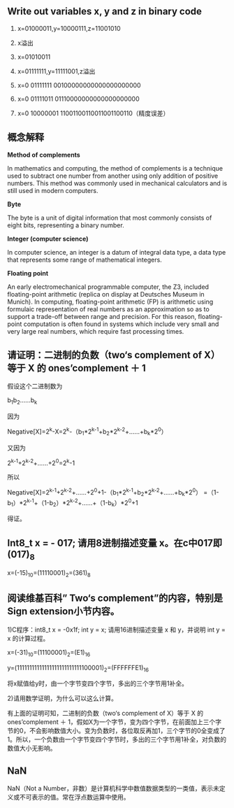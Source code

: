 
## Write out variables x, y and z in binary code
1. x=01000011,y=10000111,z=11001010
2. x溢出
3. x=01010011
4. x=01111111,y=11111001,z溢出

5. x=0 01111111 00100000000000000000000
6. x=0 01111011 01110000000000000000000
7. x=0 10000001 11001100110011001100110（精度误差）

## 概念解释

**Method of complements**

In mathematics and computing, the method of complements is a technique used to subtract one number from another using only addition of positive numbers. This method was commonly used in mechanical calculators and is still used in modern computers.

**Byte**

The byte is a unit of digital information that most commonly consists of eight bits, representing a binary number. 

**Integer (computer science)**

In computer science, an integer is a datum of integral data type, a data type that represents some range of mathematical integers. 

**Floating point**

An early electromechanical programmable computer, the Z3, included floating-point arithmetic (replica on display at Deutsches Museum in Munich).
In computing, floating-point arithmetic (FP) is arithmetic using formulaic representation of real numbers as an approximation so as to support a trade-off between range and precision. For this reason, floating-point computation is often found in systems which include very small and very large real numbers, which require fast processing times. 

## 请证明：二进制的负数（two‘s complement of X）等于 X 的 ones’complement ＋ 1

假设这个二进制数为

b<sub>1</sub>b<sub>2</sub>……b<sub>k</sub>

因为

Negative[X]=2<sup>k</sup>-X=2<sup>k</sup>-（b<sub>1</sub>*2<sup>k-1</sup>+b<sub>2</sub>*2<sup>k-2</sup>+……+b<sub>k</sub>*2<sup>0</sup>）

又因为

2<sup>k-1</sup>+2<sup>k-2</sup>+……+2<sup>0</sup>=2<sup>k</sup>-1

所以

Negative[X]=2<sup>k-1</sup>+2<sup>k-2</sup>+……+2<sup>0</sup>+1-（b<sub>1</sub>*2<sup>k-1</sup>+b<sub>2</sub>*2<sup>k-2</sup>+……+b<sub>k</sub>*2<sup>0</sup>）
=（1-b<sub>1</sub>）*2<sup>k-1</sup>+（1-b<sub>2</sub>）*2<sup>k-2</sup>+……+（1-b<sub>k</sub>）*2<sup>0</sup>+1

得证。

## Int8_t x = - 017; 请用8进制描述变量 x。在c中017即(017)<sub>8</sub>

x=(-15)<sub>10</sub>=(11110001)<sub>2</sub>=(361)<sub>8</sub>

## 阅读维基百科” Two‘s complement”的内容，特别是Sign extension小节内容。

1)C程序：int8_t x = -0x1f; int y = x; 请用16进制描述变量 x 和 y，并说明 int y = x 的计算过程。

x=(-31)<sub>10</sub>=(11100001)<sub>2</sub>=(E1)<sub>16</sub>

y=(11111111111111111111111111100001)<sub>2</sub>=(FFFFFFE1)<sub>16</sub>

将x赋值给y时，由一个字节变四个字节，多出的三个字节用1补全。

2)请用数学证明，为什么可以这么计算。

有上面的证明可知，二进制的负数（two‘s complement of X）等于 X 的 ones’complement ＋ 1，假如X为一个字节，变为四个字节，在前面加上三个字节的0，不会影响数值大小。变为负数时，各位取反再加1，三个字节的0全变成了1。所以，一个负数由一个字节变四个字节时，多出的三个字节用1补全，对负数的数值大小无影响。

## NaN

NaN（Not a Number，非数）是计算机科学中数值数据类型的一类值，表示未定义或不可表示的值。常在浮点数运算中使用。